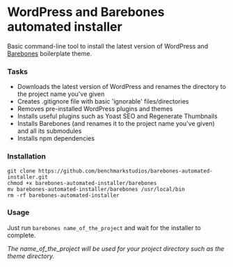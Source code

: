 # WordPress and Barebones automated installer
Basic command-line tool to install the latest version of WordPress and [Barebones](https://github.com/benchmarkstudios/barebones) boilerplate theme.

### Tasks

* Downloads the latest version of WordPress and renames the directory to the project name you've given
* Creates .gitignore file with basic 'ignorable' files/directories
* Removes pre-installed WordPress plugins and themes
* Installs useful plugins such as Yoast SEO and Regenerate Thumbnails
* Installs Barebones (and renames it to the project name you've given) and all its submodules
* Installs npm dependencies

### Installation

```
git clone https://github.com/benchmarkstudios/barebones-automated-installer.git
chmod +x barebones-automated-installer/barebones
mv barebones-automated-installer/barebones /usr/local/bin
rm -rf barebones-automated-installer
```

### Usage

Just run `barebones name_of_the_project` and wait for the installer to complete. 

*The name_of_the_project will be used for your project directory such as the theme directory.*
